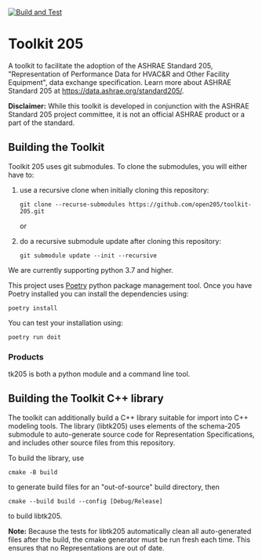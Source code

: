 [![Build and Test](https://github.com/open205/toolkit-205/actions/workflows/build-and-test.yml/badge.svg)](https://github.com/open205/toolkit-205/actions/workflows/build-and-test.yml)

Toolkit 205
===========

A toolkit to facilitate the adoption of the ASHRAE Standard 205, "Representation of Performance Data for HVAC&R and Other Facility Equipment", data exchange specification. Learn more about ASHRAE Standard 205 at https://data.ashrae.org/standard205/.

**Disclaimer:** While this toolkit is developed in conjunction with the ASHRAE Standard 205 project committee, it is not an official ASHRAE product or a part of the standard.

Building the Toolkit
--------------------

Toolkit 205 uses git submodules. To clone the submodules, you will either have to:

1. use a recursive clone when initially cloning this repository:

    `git clone --recurse-submodules https://github.com/open205/toolkit-205.git`

    or

2. do a recursive submodule update after cloning this repository:

    `git submodule update --init --recursive`

We are currently supporting python 3.7 and higher.

This project uses [Poetry](https://python-poetry.org/docs/#installation) python package management tool. Once you have Poetry installed you can install the dependencies using:

`poetry install`

You can test your installation using:

`poetry run doit`

### Products

tk205 is both a python module and a command line tool.

Building the Toolkit C++ library
--------------------------------

The toolkit can additionally build a C++ library suitable for import into C++ modeling tools. The library (libtk205) uses elements of the schema-205 submodule to auto-generate source code for Representation Specifications, and includes other source files from this repository.

To build the library, use

`cmake -B build`

to generate build files for an "out-of-source" build directory, then

`cmake --build build --config [Debug/Release]`

to build libtk205.

**Note:** Because the tests for libtk205 automatically clean all auto-generated files after the build, the cmake generator must be run fresh each time. This ensures that no Representations are out of date.

